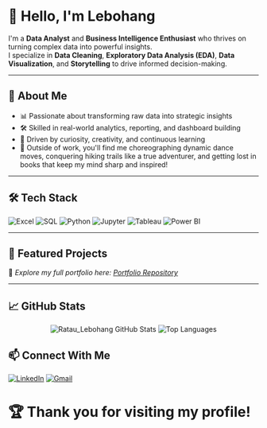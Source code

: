 # 👋 Hello, I'm Lebohang


I'm a **Data Analyst** and **Business Intelligence Enthusiast** who thrives on turning complex data into powerful insights.  
I specialize in **Data Cleaning**, **Exploratory Data Analysis (EDA)**, **Data Visualization**, and **Storytelling** to drive informed decision-making.

---

## 🚀 About Me

- 📊 Passionate about transforming raw data into strategic insights
- 🛠️ Skilled in real-world analytics, reporting, and dashboard building
- 🎯 Driven by curiosity, creativity, and continuous learning
- 🎨 Outside of work, you'll find me choreographing dynamic dance moves, conquering hiking trails like a true adventurer, and getting lost in books that keep my mind sharp and inspired! 
---

## 🛠️ Tech Stack

![Excel](https://img.shields.io/badge/-Excel-217346?style=flat-square&logo=microsoft-excel&logoColor=white)
![SQL](https://img.shields.io/badge/-SQL-003B57?style=flat-square&logo=postgresql&logoColor=white)
![Python](https://img.shields.io/badge/-Python-3776AB?style=flat-square&logo=python&logoColor=white)
![Jupyter](https://img.shields.io/badge/-Jupyter-F37626?style=flat-square&logo=jupyter&logoColor=white)
![Tableau](https://img.shields.io/badge/-Tableau-E97627?style=flat-square&logo=tableau&logoColor=white)
![Power BI](https://img.shields.io/badge/-PowerBI-F2C811?style=flat-square&logo=powerbi&logoColor=black)

---

## 📁 Featured Projects

🔗 *Explore my full portfolio here: [Portfolio Repository](https://github.com/yourusername/yourportfolio)*

---

## 📈 GitHub Stats

<div align="center">

![Ratau_Lebohang GitHub Stats](https://github-readme-stats.vercel.app/api?username=yourusername&show_icons=true&theme=tokyonight)
![Top Languages](https://github-readme-stats.vercel.app/api/top-langs/?username=yourusername&layout=compact&theme=tokyonight)

</div>



## 📫 Connect With Me

[![LinkedIn](https://img.shields.io/badge/-LinkedIn-0077B5?style=flat-square&logo=linkedin&logoColor=white)](https://linkedin.com/in/yourlinkedinprofile)
[![Gmail](https://img.shields.io/badge/-Gmail-D14836?style=flat-square&logo=gmail&logoColor=white)](mailto:youremail@example.com)


# 🏆 Thank you for visiting my profile!


